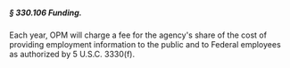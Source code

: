 ##### § 330.106 Funding. #####

Each year, OPM will charge a fee for the agency's share of the cost of providing employment information to the public and to Federal employees as authorized by 5 U.S.C. 3330(f).